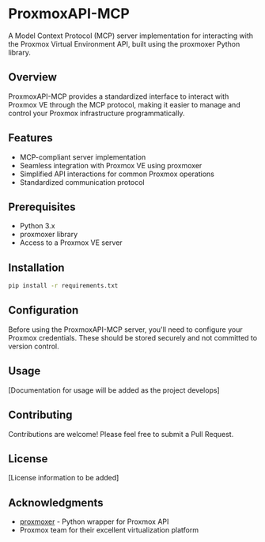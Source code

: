 # ProxmoxAPI-MCP

A Model Context Protocol (MCP) server implementation for interacting with the Proxmox Virtual Environment API, built using the proxmoxer Python library.

## Overview

ProxmoxAPI-MCP provides a standardized interface to interact with Proxmox VE through the MCP protocol, making it easier to manage and control your Proxmox infrastructure programmatically.

## Features

- MCP-compliant server implementation
- Seamless integration with Proxmox VE using proxmoxer
- Simplified API interactions for common Proxmox operations
- Standardized communication protocol

## Prerequisites

- Python 3.x
- proxmoxer library
- Access to a Proxmox VE server

## Installation

```bash
pip install -r requirements.txt
```

## Configuration

Before using the ProxmoxAPI-MCP server, you'll need to configure your Proxmox credentials. These should be stored securely and not committed to version control.

## Usage

[Documentation for usage will be added as the project develops]

## Contributing

Contributions are welcome! Please feel free to submit a Pull Request.

## License

[License information to be added]

## Acknowledgments

- [proxmoxer](https://github.com/proxmoxer/proxmoxer) - Python wrapper for Proxmox API
- Proxmox team for their excellent virtualization platform
